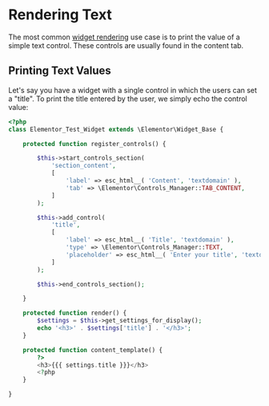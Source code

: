 # Rendering Text

<Badge type="tip" vertical="top" text="Elementor Core" /> <Badge type="warning" vertical="top" text="Intermediate" />

The most common [widget rendering](./widget-rendering/) use case is to print the value of a simple text control. These controls are usually found in the content tab.

## Printing Text Values

Let's say you have a widget with a single control in which the users can set a "title". To print the title entered by the user, we simply echo the control value:

```php {14-21,28-29,33-35}
<?php
class Elementor_Test_Widget extends \Elementor\Widget_Base {

	protected function register_controls() {

		$this->start_controls_section(
			'section_content',
			[
				'label' => esc_html__( 'Content', 'textdomain' ),
				'tab' => \Elementor\Controls_Manager::TAB_CONTENT,
			]
		);

		$this->add_control(
			'title',
			[
				'label' => esc_html__( 'Title', 'textdomain' ),
				'type' => \Elementor\Controls_Manager::TEXT,
				'placeholder' => esc_html__( 'Enter your title', 'textdomain' ),
			]
		);

		$this->end_controls_section();

	}

	protected function render() {
		$settings = $this->get_settings_for_display();
		echo '<h3>' . $settings['title'] . '</h3>';
	}

	protected function content_template() {
		?>
		<h3>{{{ settings.title }}}</h3>
		<?php
	}

}
```
